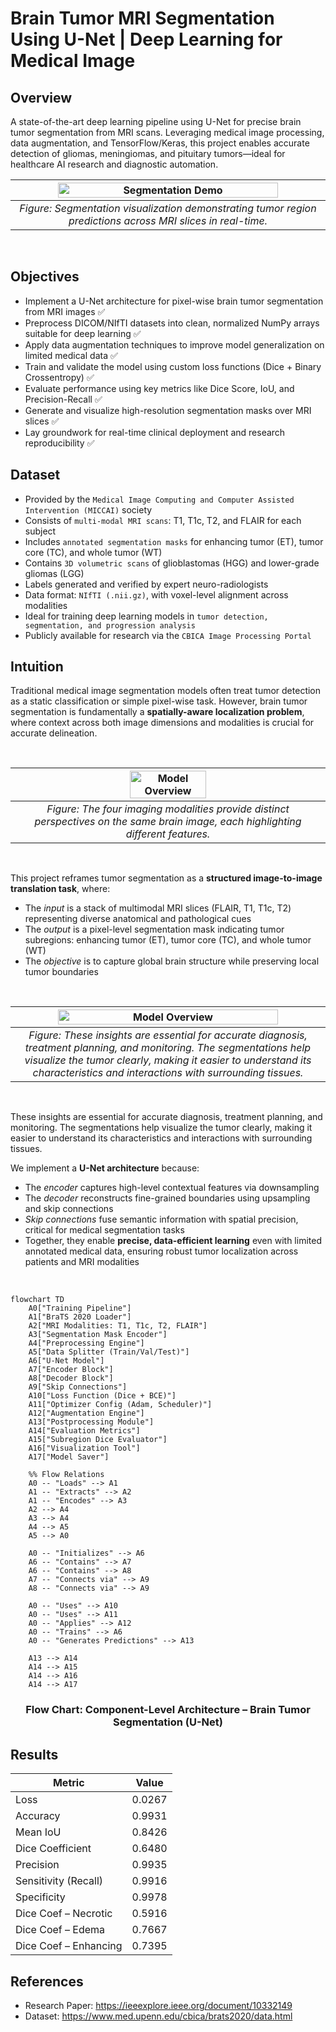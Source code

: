 # Brain Tumor MRI Segmentation Using U-Net | Deep Learning for Medical Image

## Overview
A state-of-the-art deep learning pipeline using U-Net for precise brain tumor segmentation from MRI scans. Leveraging medical image processing, data augmentation, and TensorFlow/Keras, this project enables accurate detection of gliomas, meningiomas, and pituitary tumors—ideal for healthcare AI research and diagnostic automation.
<br>

| <img src="https://github.com/leovidith/Brain-Tumor-Segmentation-UNET/blob/master/Generalized%20Images/segmentation.gif" width="85%" alt="Segmentation Demo"> |
|:--:|
| *Figure: Segmentation visualization demonstrating tumor region predictions across MRI slices in real-time.* |

<br>

## Objectives 
* Implement a U-Net architecture for pixel-wise brain tumor segmentation from MRI images ✅
* Preprocess DICOM/NIfTI datasets into clean, normalized NumPy arrays suitable for deep learning ✅
* Apply data augmentation techniques to improve model generalization on limited medical data ✅
* Train and validate the model using custom loss functions (Dice + Binary Crossentropy) ✅
* Evaluate performance using key metrics like Dice Score, IoU, and Precision-Recall ✅
* Generate and visualize high-resolution segmentation masks over MRI slices ✅
* Lay groundwork for real-time clinical deployment and research reproducibility ✅

## Dataset 
* Provided by the `Medical Image Computing and Computer Assisted Intervention (MICCAI)` society
* Consists of `multi-modal MRI scans`: T1, T1c, T2, and FLAIR for each subject
* Includes `annotated segmentation masks` for enhancing tumor (ET), tumor core (TC), and whole tumor (WT)
* Contains `3D volumetric scans` of glioblastomas (HGG) and lower-grade gliomas (LGG)
* Labels generated and verified by expert neuro-radiologists
* Data format: `NIfTI (.nii.gz)`, with voxel-level alignment across modalities
* Ideal for training deep learning models in `tumor detection, segmentation, and progression analysis`
* Publicly available for research via the `CBICA Image Processing Portal`

## Intuition
Traditional medical image segmentation models often treat tumor detection as a static classification or simple pixel-wise task. However, brain tumor segmentation is fundamentally a **spatially-aware localization problem**, where context across both image dimensions and modalities is crucial for accurate delineation.

<br>

| <img src="https://github.com/leovidith/Brain-Tumor-Segmentation-UNET/blob/master/Generalized%20Images/img1.png" width="50%" alt="Model Overview"> |
|:--:|
| *Figure: The four imaging modalities provide distinct perspectives on the same brain image, each highlighting different features.* |

<br>

This project reframes tumor segmentation as a **structured image-to-image translation task**, where:
* The *input* is a stack of multimodal MRI slices (FLAIR, T1, T1c, T2) representing diverse anatomical and pathological cues
* The *output* is a pixel-level segmentation mask indicating tumor subregions: enhancing tumor (ET), tumor core (TC), and whole tumor (WT)
* The *objective* is to capture global brain structure while preserving local tumor boundaries

<br>

| <img src="https://github.com/leovidith/Brain-Tumor-Segmentation-UNET/blob/master/Generalized%20Images/img5.png" width="85%" alt="Model Overview"> |
|:--:|
| *Figure: These insights are essential for accurate diagnosis, treatment planning, and monitoring. The segmentations help visualize the tumor clearly, making it easier to understand its characteristics and interactions with surrounding tissues.* |

<br>

These insights are essential for accurate diagnosis, treatment planning, and monitoring. The segmentations help visualize the tumor clearly, making it easier to understand its characteristics and interactions with surrounding tissues.

We implement a **U-Net architecture** because:
* The *encoder* captures high-level contextual features via downsampling
* The *decoder* reconstructs fine-grained boundaries using upsampling and skip connections
* *Skip connections* fuse semantic information with spatial precision, critical for medical segmentation tasks
* Together, they enable **precise, data-efficient learning** even with limited annotated medical data, ensuring robust tumor localization across patients and MRI modalities

<br>

```mermaid
flowchart TD
    A0["Training Pipeline"]
    A1["BraTS 2020 Loader"]
    A2["MRI Modalities: T1, T1c, T2, FLAIR"]
    A3["Segmentation Mask Encoder"]
    A4["Preprocessing Engine"]
    A5["Data Splitter (Train/Val/Test)"]
    A6["U-Net Model"]
    A7["Encoder Block"]
    A8["Decoder Block"]
    A9["Skip Connections"]
    A10["Loss Function (Dice + BCE)"]
    A11["Optimizer Config (Adam, Scheduler)"]
    A12["Augmentation Engine"]
    A13["Postprocessing Module"]
    A14["Evaluation Metrics"]
    A15["Subregion Dice Evaluator"]
    A16["Visualization Tool"]
    A17["Model Saver"]

    %% Flow Relations
    A0 -- "Loads" --> A1
    A1 -- "Extracts" --> A2
    A1 -- "Encodes" --> A3
    A2 --> A4
    A3 --> A4
    A4 --> A5
    A5 --> A0

    A0 -- "Initializes" --> A6
    A6 -- "Contains" --> A7
    A6 -- "Contains" --> A8
    A7 -- "Connects via" --> A9
    A8 -- "Connects via" --> A9

    A0 -- "Uses" --> A10
    A0 -- "Uses" --> A11
    A0 -- "Applies" --> A12
    A0 -- "Trains" --> A6
    A0 -- "Generates Predictions" --> A13

    A13 --> A14
    A14 --> A15
    A14 --> A16
    A14 --> A17
```
<h3 align="center">Flow Chart: Component-Level Architecture – Brain Tumor Segmentation (U-Net)</h3>

## Results 
| Metric                  | Value    |
|-------------------------|----------|
| Loss                   | 0.0267   |
| Accuracy               | 0.9931   |
| Mean IoU               | 0.8426   |
| Dice Coefficient       | 0.6480   |
| Precision              | 0.9935   |
| Sensitivity (Recall)   | 0.9916   |
| Specificity            | 0.9978   |
| Dice Coef – Necrotic   | 0.5916   |
| Dice Coef – Edema      | 0.7667   |
| Dice Coef – Enhancing  | 0.7395   |

## References
- Research Paper: https://ieeexplore.ieee.org/document/10332149
- Dataset: https://www.med.upenn.edu/cbica/brats2020/data.html
